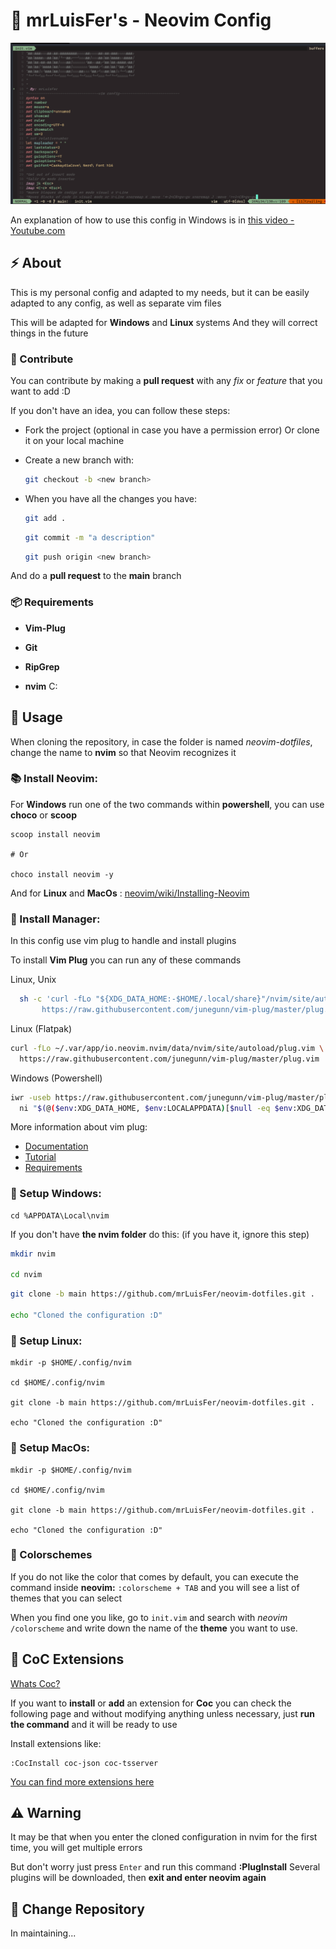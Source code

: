 # 📗 mrLuisFer's - Neovim Config
![](./doc/screenshot-init-vim.PNG)

An explanation of how to use this config in Windows is in [this video - Youtube.com](https://www.youtube.com/channel/UCw1Ipy5_P1OL0zUJMfYC7-A)

## ⚡ About

This is my personal config and adapted to my needs, but it can be easily adapted to any config, as well as separate vim files

This will be adapted for **Windows** and **Linux** systems
And they will correct things in the future

### 🌱 Contribute

You can contribute by making a **pull request** with any _fix_ or _feature_ that you want to add :D

If you don't have an idea, you can follow these steps:

- Fork the project (optional in case you have a permission error)
  Or clone it on your local machine

- Create a new branch with:

  ```bash
  git checkout -b <new branch>
  ```

- When you have all the changes you have:

  ```bash
  git add .
  ```

  ```bash
  git commit -m "a description"
  ```

  ```bash
  git push origin <new branch>
  ```

And do a **pull request** to the **main** branch

### 📦 Requirements

- **Vim-Plug**

- **Git**

- **RipGrep**

- **nvim** C:

## 🦄 Usage
When cloning the repository, in case the folder is named *neovim-dotfiles*, change the name to **nvim** so that Neovim recognizes it

### 📚 Install Neovim:
  For **Windows** run one of the two commands within **powershell**, you can use **choco** or **scoop**
  ```
  scoop install neovim
  
  # Or

  choco install neovim -y
  ```
  
  And for **Linux** and **MacOs** : [neovim/wiki/Installing-Neovim](https://github.com/neovim/neovim/wiki/Installing-Neovim)
  
### 🌙 Install Manager:
  In this config use vim plug to handle and install plugins

  To install **Vim Plug** you can run any of these commands

  Linux, Unix
  ```bash
    sh -c 'curl -fLo "${XDG_DATA_HOME:-$HOME/.local/share}"/nvim/site/autoload/plug.vim --create-dirs \
         https://raw.githubusercontent.com/junegunn/vim-plug/master/plug.vim'
  ```
  
  Linux (Flatpak)
  ```bash
  curl -fLo ~/.var/app/io.neovim.nvim/data/nvim/site/autoload/plug.vim \
    https://raw.githubusercontent.com/junegunn/vim-plug/master/plug.vim
  ```
  
  Windows (Powershell)
  ```bash
  iwr -useb https://raw.githubusercontent.com/junegunn/vim-plug/master/plug.vim |`
    ni "$(@($env:XDG_DATA_HOME, $env:LOCALAPPDATA)[$null -eq $env:XDG_DATA_HOME])/nvim-data/site/autoload/plug.vim" -Force
  ```
  
  More information about vim plug:
  - [Documentation](https://github.com/junegunn/vim-plug)
  - [Tutorial](https://github.com/junegunn/vim-plug/wiki/tutorial)
  - [Requirements](https://github.com/junegunn/vim-plug/wiki/requirements)
  
### 📘 Setup Windows:
  ```
  cd %APPDATA\Local\nvim
  ```
  
  If you don't have **the nvim folder** do this: (if you have it, ignore this step)
  ```bash
  mkdir nvim
  
  cd nvim
  ```
  
  ```bash
  git clone -b main https://github.com/mrLuisFer/neovim-dotfiles.git .
  
  echo "Cloned the configuration :D"
  ```


### 🐧 Setup Linux:
  ```
  mkdir -p $HOME/.config/nvim
  
  cd $HOME/.config/nvim
  
  git clone -b main https://github.com/mrLuisFer/neovim-dotfiles.git .
  
  echo "Cloned the configuration :D"
  ```

### 🍎 Setup MacOs:
  ```
  mkdir -p $HOME/.config/nvim
  
  cd $HOME/.config/nvim
  
  git clone -b main https://github.com/mrLuisFer/neovim-dotfiles.git .
  
  echo "Cloned the configuration :D"
  ```

### 🌈 Colorschemes
If you do not like the color that comes by default, you can execute the command inside **neovim:** `:colorscheme + TAB` and you will see a list of themes that you can select

When you find one you like, go to `init.vim` and search with *neovim* `/colorscheme` and write down the name of the **theme** you want to use.

## 🐊 CoC Extensions
[Whats Coc?](https://github.com/neoclide/coc.nvim)

If you want to **install** or **add** an extension for **Coc** you can check the following page and without modifying anything unless necessary, just **run the command** and it will be ready to use

Install extensions like:

```
:CocInstall coc-json coc-tsserver
```
[You can find more extensions here](https://github.com/neoclide/coc.nvim/wiki/Using-coc-extensions)

## ⚠ Warning

It may be that when you enter the cloned configuration in nvim for the first time, you will get multiple errors

But don't worry just press `Enter` and run this command **:PlugInstall**
Several plugins will be downloaded, then **exit and enter neovim again**


## 🐙 Change Repository

In maintaining...
